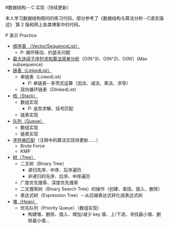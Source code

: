 #数据结构-- C 实现（持续更新）

本人学习数据结构期间的练习代码，部分参考了《数据结构与算法分析--C语言描述》 第 2 版和网上各类博客中的代码。

P 表示 Practice

* <a href="https://github.com/Spacebody/DataStructure-AlgorithmAnalysis/tree/master/Vector">顺序表 （Vector/SequenceList）</a>
    - P: 循环移动、约瑟夫问题
* <a href="https://github.com/Spacebody/DataStructure-AlgorithmAnalysis/blob/master/TestofMaxSubSequence.c">最大连续子序列求和算法简单分析</a>（O(N^3)、O(N^2)、O(N)）(Max subsequence)
* <a href="https://github.com/Spacebody/DataStructure-AlgorithmAnalysis/tree/master/LinkedList">链表（LinkedList）</a>
    - 单链表（LinkedList)
        + P: 单链表--多项式运算（加法、减法、乘法、求导）
    - 双向循环链表（DlinkedList) 
* <a href="https://github.com/Spacebody/DataStructure-AlgorithmAnalysis/tree/master/Stack">栈（Stack）</a>
    - 数组实现
        + P: 迷宫求解、括号匹配
    - 链表实现 
* <a href="https://github.com/Spacebody/DataStructure-AlgorithmAnalysis/tree/master/Queue">队列（Queue）</a>
    - 数组实现
    - 链表实现 
* <a href="https://github.com/Spacebody/DataStructure-AlgorithmAnalysis/blob/master/String/MatchString.c">字符串匹配</a>（注释中的算法实现待更新......）
    - Brute Force
    - KMP
* <a href="https://github.com/Spacebody/DataStructure-AlgorithmAnalysis/tree/master/Tree">树（Tree）</a>
    - 二叉树（Binary Tree）
        + 递归先序、中序、后序遍历
        + 非递归的先序、后序、中序遍历
    - 广度优先搜索、深度优先搜索
    - 二叉搜索树（Binary Search Tree）的操作（创建、查找、插入、删除）
    - 表达式树（Expression Tree）--从后缀表达式转化成表达式树
* <a href="https://github.com/Spacebody/DataStructure-AlgorithmAnalysis/tree/master/Heap">堆（Heap）</a>
	- 优先队列（Priority Queue）（数组实现）
		+ 构建堆、删除、插入、增加/减少 key 值、上/下滤、寻找最小值、删除最小值...